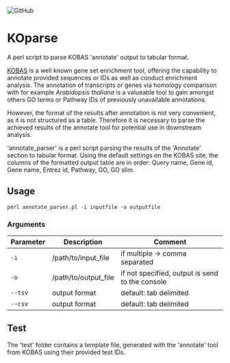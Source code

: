 ![GitHub](https://img.shields.io/github/license/mschemmel/KOparse)

# KOparse
A perl script to parse KOBAS 'annotate' output to tabular format.

[KOBAS](http://kobas.cbi.pku.edu.cn/kobas3) is a well known gene set enrichment tool,  offering the capability to annotate provided sequences or IDs as well as conduct enrichment analysis.
The annotation of transcripts or genes via homology comparison with for example _Arabidopsis thaliana_ is a valueable tool to gain amongst others GO terms or Pathway IDs of previously unavailable annotations.

However, the format of the results after annotation is not very convenient, as it is not structured as a table. Therefore it is necessary to parse the achieved results of the annotate tool for potential use in downstream analysis.

'annotate_parser' is a perl script parsing the results of the 'Annotate' section to tabular format.
Using the default settings on the KOBAS site, the columns of the formatted output table are in
order: Query name, Gene id, Gene name, Entrez id, Pathway, GO, GO slim.

## Usage
```
perl annotate_parser.pl -i inputfile -o outputfile
```

### Arguments
| Parameter | Description | Comment |
| --------- | ----------- | ------- |
| `-i` | /path/to/input_file | if multiple -> comma separated |
| `-o` | /path/to/output_file | if not specified, output is send to the console |
| `--tsv` | output format | default: tab delimited |
| `--csv` | output format | default: tab delimited |

## Test
The 'test' folder contains a template file, generated with the 'annotate' tool from KOBAS using their provided test IDs. 
